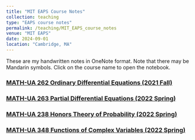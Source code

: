 ```yaml
---
title: "MIT EAPS Course Notes"
collection: teaching
type: "EAPS course notes"
permalink: /teaching/MIT_EAPS_course_notes
venue: "MIT EAPS"
date: 2024-09-01
location: "Cambridge, MA"
---
```


These are my handwritten notes in OneNote format. Note that there may be Mandarin symbols. Click on the course name to open the notebook.

### [MATH-UA 262 Ordinary Differential Equations (2021 Fall)](https://1drv.ms/o/s!ApvgpVLieaoegRT5bIdi9m-BYKld?e=tLKtXx)

### [MATH-UA 263 Partial Differential Equations (2022 Spring)](https://1drv.ms/o/s!AjZWUdNTd1V4omjzANi7xyqVZWMI?e=XXO5we)

### [MATH-UA 238 Honors Theory of Probability (2022 Spring)](https://1drv.ms/o/s!AjZWUdNTd1V4omQCbY6nzZymFaUe?e=SOB3jv)

### [MATH-UA 348 Functions of Complex Variables (2022 Spring)](https://1drv.ms/o/s!AjZWUdNTd1V4omB4odoVG6eucNH_?e=vE4aiP)



